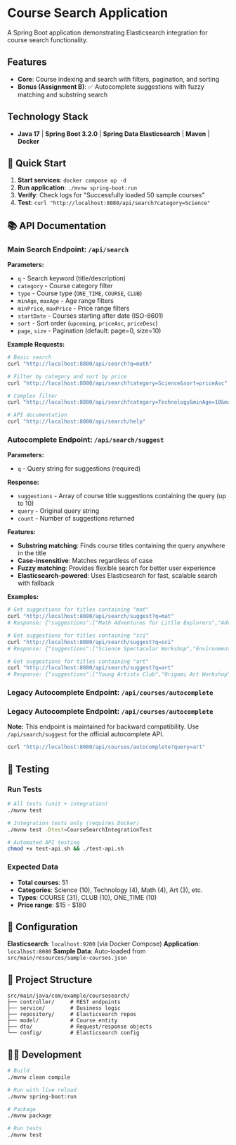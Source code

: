 # Course Search Application

A Spring Boot application demonstrating Elasticsearch integration for course search functionality.

## Features

- **Core**: Course indexing and search with filters, pagination, and sorting
- **Bonus (Assignment B)**: ✅ Autocomplete suggestions with fuzzy matching and substring search

## Technology Stack

- **Java 17** | **Spring Boot 3.2.0** | **Spring Data Elasticsearch** | **Maven** | **Docker**

## 🚀 Quick Start

1. **Start services**: `docker compose up -d`
2. **Run application**: `./mvnw spring-boot:run`
3. **Verify**: Check logs for "Successfully loaded 50 sample courses"
4. **Test**: `curl "http://localhost:8080/api/search?category=Science"`

## 📚 API Documentation

### Main Search Endpoint: `/api/search`

**Parameters:**
- `q` - Search keyword (title/description)
- `category` - Course category filter
- `type` - Course type (`ONE_TIME`, `COURSE`, `CLUB`)
- `minAge`, `maxAge` - Age range filters
- `minPrice`, `maxPrice` - Price range filters
- `startDate` - Courses starting after date (ISO-8601)
- `sort` - Sort order (`upcoming`, `priceAsc`, `priceDesc`)
- `page`, `size` - Pagination (default: page=0, size=10)

**Example Requests:**
```bash
# Basic search
curl "http://localhost:8080/api/search?q=math"

# Filter by category and sort by price
curl "http://localhost:8080/api/search?category=Science&sort=priceAsc"

# Complex filter
curl "http://localhost:8080/api/search?category=Technology&minAge=10&maxAge=18&sort=priceAsc"

# API documentation
curl "http://localhost:8080/api/search/help"
```

### Autocomplete Endpoint: `/api/search/suggest`

**Parameters:**
- `q` - Query string for suggestions (required)

**Response:**
- `suggestions` - Array of course title suggestions containing the query (up to 10)
- `query` - Original query string  
- `count` - Number of suggestions returned

**Features:**
- **Substring matching**: Finds course titles containing the query anywhere in the title
- **Case-insensitive**: Matches regardless of case
- **Fuzzy matching**: Provides flexible search for better user experience
- **Elasticsearch-powered**: Uses Elasticsearch for fast, scalable search with fallback

**Examples:**
```bash
# Get suggestions for titles containing "mat"
curl "http://localhost:8080/api/search/suggest?q=mat"
# Response: {"suggestions":["Math Adventures for Little Explorers","Advanced Mathematics Challenge","Math Olympiad Preparation"],"query":"mat","count":3}

# Get suggestions for titles containing "sci" 
curl "http://localhost:8080/api/search/suggest?q=sci"
# Response: {"suggestions":["Science Spectacular Workshop","Environmental Science Explorer","Science Fair Preparation Club","Veterinary Science Workshop"],"query":"sci","count":4}

# Get suggestions for titles containing "art"
curl "http://localhost:8080/api/search/suggest?q=art"
# Response: {"suggestions":["Young Artists Club","Origami Art Workshop","Martial Arts Introduction","Knitting and Fiber Arts"],"query":"art","count":4}
```

### Legacy Autocomplete Endpoint: `/api/courses/autocomplete`

### Legacy Autocomplete Endpoint: `/api/courses/autocomplete`

**Note:** This endpoint is maintained for backward compatibility. Use `/api/search/suggest` for the official autocomplete API.

```bash
curl "http://localhost:8080/api/courses/autocomplete?query=art"
```

## 🧪 Testing

### Run Tests
```bash
# All tests (unit + integration)
./mvnw test

# Integration tests only (requires Docker)
./mvnw test -Dtest=CourseSearchIntegrationTest

# Automated API testing
chmod +x test-api.sh && ./test-api.sh
```

### Expected Data
- **Total courses**: 51
- **Categories**: Science (10), Technology (4), Math (4), Art (3), etc.
- **Types**: COURSE (31), CLUB (10), ONE_TIME (10)
- **Price range**: $15 - $180

## 🔧 Configuration

**Elasticsearch**: `localhost:9200` (via Docker Compose)
**Application**: `localhost:8080`
**Sample Data**: Auto-loaded from `src/main/resources/sample-courses.json`

## 📁 Project Structure

```
src/main/java/com/example/coursesearch/
├── controller/     # REST endpoints
├── service/        # Business logic
├── repository/     # Elasticsearch repos
├── model/          # Course entity
├── dto/            # Request/response objects
└── config/         # Elasticsearch config
```

## 🏃‍♂️ Development

```bash
# Build
./mvnw clean compile

# Run with live reload
./mvnw spring-boot:run

# Package
./mvnw package

# Run tests
./mvnw test
```
